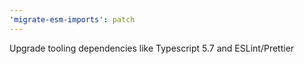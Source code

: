 ```yaml
---
'migrate-esm-imports': patch
---
```


Upgrade tooling dependencies like Typescript 5.7 and ESLint/Prettier
